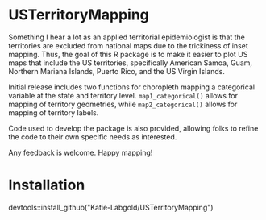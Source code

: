 # USTerritoryMapping

Something I hear a lot as an applied territorial epidemiologist is that the territories are excluded from national maps due to the trickiness of inset mapping. Thus, the goal of this R package is to make it easier to plot US maps that include the US territories, specifically American Samoa, Guam, Northern Mariana Islands, Puerto Rico, and the US Virgin Islands.

Initial release includes two functions for choropleth mapping a categorical variable at the state and territory level. `map1_categorical()` allows for mapping of territory geometries, while `map2_categorical()` allows for mapping of territory labels.

Code used to develop the package is also provided, allowing folks to refine the code to their own specific needs as interested.

Any feedback is welcome. Happy mapping!

# Installation
devtools::install_github("Katie-Labgold/USTerritoryMapping")
